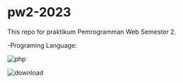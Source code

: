 # pw2-2023

This repo for praktikum Pemrogramman Web Semester 2.

-Programing Language:

![php](https://user-images.githubusercontent.com/115140070/220284303-e8905fc7-f40b-41c5-859e-ea15700ea8e5.png)

![download](https://user-images.githubusercontent.com/115140070/220283800-790c712d-4ad4-4b6d-98d5-9efe2f9fb123.png)
